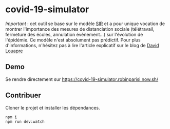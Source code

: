 # covid-19-simulator

*Important* : cet outil se base sur le modèle [SIR](https://fr.wikipedia.org/wiki/Mod%C3%A8les_compartimentaux_en_%C3%A9pid%C3%A9miologie) et a pour unique vocation de montrer l'importance des mesures de distanciation sociale (télétravail, fermeture des écoles, annulation évènement...) sur l'évolution de l'épidémie. Ce modèle n'est absolument pas prédictif. Pour plus d'informations, n'hésitez pas à lire l'article explicatif sur le blog de [David Louapre](https://sciencetonnante.wordpress.com/2020/03/12/epidemie-nuage-radioactif-et-distanciation-sociale/)

## Demo

Se rendre directement sur https://covid-19-simulator.robinparisi.now.sh/

## Contribuer

Cloner le projet et installer les dépendances.

```bash
npm i
npm run dev:watch
```
